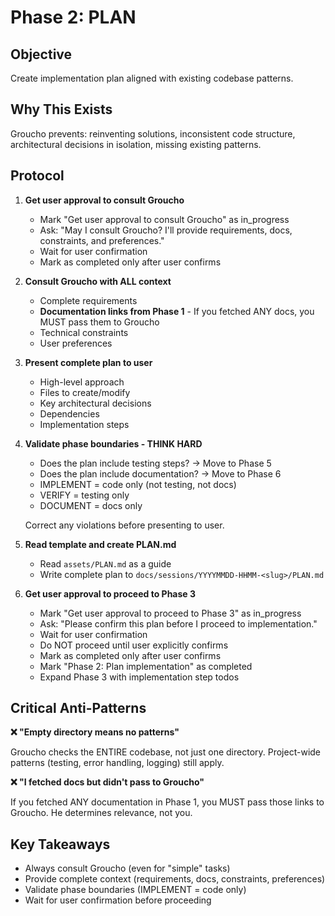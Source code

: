 # Phase 2: PLAN

## Objective

Create implementation plan aligned with existing codebase patterns.

## Why This Exists

Groucho prevents: reinventing solutions, inconsistent code structure, architectural decisions in isolation, missing existing patterns.

## Protocol

1. **Get user approval to consult Groucho**
   - Mark "Get user approval to consult Groucho" as in_progress
   - Ask: "May I consult Groucho? I'll provide requirements, docs, constraints, and preferences."
   - Wait for user confirmation
   - Mark as completed only after user confirms

2. **Consult Groucho with ALL context**
   - Complete requirements
   - **Documentation links from Phase 1** - If you fetched ANY docs, you MUST pass them to Groucho
   - Technical constraints
   - User preferences

3. **Present complete plan to user**
   - High-level approach
   - Files to create/modify
   - Key architectural decisions
   - Dependencies
   - Implementation steps

4. **Validate phase boundaries - THINK HARD**
   - Does the plan include testing steps? → Move to Phase 5
   - Does the plan include documentation? → Move to Phase 6
   - IMPLEMENT = code only (not testing, not docs)
   - VERIFY = testing only
   - DOCUMENT = docs only

   Correct any violations before presenting to user.

5. **Read template and create PLAN.md**
   - Read `assets/PLAN.md` as a guide
   - Write complete plan to `docs/sessions/YYYYMMDD-HHMM-<slug>/PLAN.md`

6. **Get user approval to proceed to Phase 3**
   - Mark "Get user approval to proceed to Phase 3" as in_progress
   - Ask: "Please confirm this plan before I proceed to implementation."
   - Wait for user confirmation
   - Do NOT proceed until user explicitly confirms
   - Mark as completed only after user confirms
   - Mark "Phase 2: Plan implementation" as completed
   - Expand Phase 3 with implementation step todos

## Critical Anti-Patterns

**❌ "Empty directory means no patterns"**

Groucho checks the ENTIRE codebase, not just one directory. Project-wide patterns (testing, error handling, logging) still apply.

**❌ "I fetched docs but didn't pass to Groucho"**

If you fetched ANY documentation in Phase 1, you MUST pass those links to Groucho. He determines relevance, not you.

## Key Takeaways

- Always consult Groucho (even for "simple" tasks)
- Provide complete context (requirements, docs, constraints, preferences)
- Validate phase boundaries (IMPLEMENT = code only)
- Wait for user confirmation before proceeding
